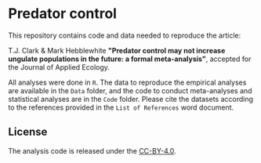 # Predator control

This repository contains code and data needed to reproduce the article:

T.J. Clark & Mark Hebblewhite
**"Predator control may not increase ungulate populations in the future: a formal meta-analysis"**,
accepted for the Journal of Applied Ecology.

All analyses were done in `R`. The data to reproduce the empirical analyses are available in the `Data` folder, and the code to conduct meta-analyses and statistical analyses are in the `Code` folder. Please cite the datasets according to the references provided in the `List of References` word document.

## License

The analysis code is released under the [CC-BY-4.0](https://opensource.org/licenses/mit-license.php).



